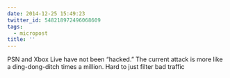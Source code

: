 ```yaml
---
date: 2014-12-25 15:49:23
twitter_id: 548218972496068609
tags:
  - micropost
title: ''
---
```


PSN and Xbox Live have not been “hacked.” The current attack is more like a ding-dong-ditch times a million. Hard to just filter bad traffic
